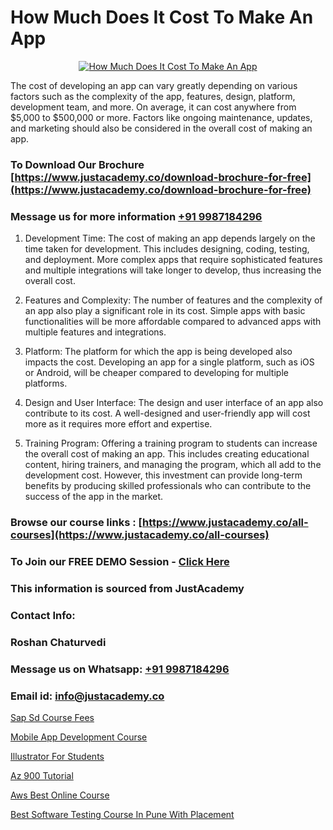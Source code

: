 # How Much Does It Cost To Make An App

<p align="center">
  <a href="https://justacademy.co/program-detail/mobile-app-development">
    <img src="https://justacademy.co/storage2/program_images/1704700359.webp" alt="How Much Does It Cost To Make An App">
  </a>
</p>



The cost of developing an app can vary greatly depending on various factors such as the complexity of the app, features, design, platform, development team, and more. On average, it can cost anywhere from $5,000 to $500,000 or more. Factors like ongoing maintenance, updates, and marketing should also be considered in the overall cost of making an app.
### To Download Our Brochure [https://www.justacademy.co/download-brochure-for-free](https://www.justacademy.co/download-brochure-for-free)
### Message us for more information [+91 9987184296](https://api.whatsapp.com/send?phone=919987184296)
1) Development Time: The cost of making an app depends largely on the time taken for development. This includes designing, coding, testing, and deployment. More complex apps that require sophisticated features and multiple integrations will take longer to develop, thus increasing the overall cost.

2) Features and Complexity: The number of features and the complexity of an app also play a significant role in its cost. Simple apps with basic functionalities will be more affordable compared to advanced apps with multiple features and integrations.

3) Platform: The platform for which the app is being developed also impacts the cost. Developing an app for a single platform, such as iOS or Android, will be cheaper compared to developing for multiple platforms.

4) Design and User Interface: The design and user interface of an app also contribute to its cost. A well-designed and user-friendly app will cost more as it requires more effort and expertise.

5) Training Program: Offering a training program to students can increase the overall cost of making an app. This includes creating educational content, hiring trainers, and managing the program, which all add to the development cost. However, this investment can provide long-term benefits by producing skilled professionals who can contribute to the success of the app in the market.

### Browse our course links : [https://www.justacademy.co/all-courses](https://www.justacademy.co/all-courses) 
### To Join our FREE DEMO Session - [Click Here](https://www.justacademy.co/register-for-course-demo)


### This information is sourced from JustAcademy
### Contact Info:
### Roshan Chaturvedi
### Message us on Whatsapp: [+91 9987184296](https://api.whatsapp.com/send?phone=919987184296)
### Email id: [info@justacademy.co](mailto:info@justacademy.co)
                
[Sap Sd Course Fees](https://www.linkedin.com/pulse/sap-sd-course-fees-justacademy-houston-mguwf?trackingId=Nj0MpgaE0Ql5nUs74QBabQ%3D%3D&lipi=urn%3Ali%3Apage%3Ad_flagship3_company_admin%3BnF3eASk8R%2BOWSu8GAkG%2FXw%3D%3D)

[Mobile App Development Course](https://www.linkedin.com/pulse/mobile-app-development-course-justacademy-coimbatore-ul2sc?trackingId=2mav1csgxovdUNqtGcyFgQ%3D%3D&lipi=urn%3Ali%3Apage%3Ad_flagship3_company_admin%3BfmlpQlw4RxKd%2FcK9A3mwCQ%3D%3D)

[Illustrator For Students](https://medium.com/@ranemanish460/illustrator-for-students-54a67ee88ff9)

[Az 900 Tutorial](https://medium.com/@kumarishimmi99/az-900-tutorial-d8f1c523d6a2)

[Aws Best Online Course](https://justacademyin.github.io/justacademy/aws-best-online-course)

[Best Software Testing Course In Pune With Placement](https://justacademyin.github.io/justacademy/best-software-testing-course-in-pune-with-placement)

